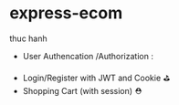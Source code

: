 # express-ecom
thuc hanh 

- User Authencation /Authorization :
 
 + Login/Register with JWT and Cookie  &#9971;
 + Shopping Cart (with session) &#9937;
